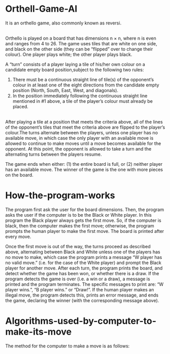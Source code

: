 # Orthell-Game-AI

It is an orthello game, also commonly known as reversi. 

<br>
Orthello is played on a board that has dimensions n × n, where n is even and ranges from 4 to 26. 
The game uses tiles that are white on one side, and black on the other side
(they can be “flipped” over to change their colour). One player plays white; the other player plays black. 

A “turn” consists of a player laying a tile of his/her own colour on a candidate empty board position,subject to the following two rules:
1. There must be a continuous straight line of tile(s) of the opponent’s colour in at least one of the eight directions from the candidate empty position (North, South, East, West, and diagonals).
2. In the position immediately following the continuous straight line mentioned in #1 above, a tile of the player’s colour must already be placed.

<br>
After playing a tile at a position that meets the criteria above, all of the lines of the opponent’s tiles that meet the criteria above are flipped to the player’s colour.The turns alternate between the players, unless one player has no available move, in which case the only player with an available move is allowed to continue to make moves until a move becomes available for the opponent. At this point, the opponent is allowed to take a turn and the alternating turns between the players resume. 

The game ends when either: (1) the entire board is full, or (2)
neither player has an available move. The winner of the game is the one with more pieces on the board.

# How-the-program-works

The program first ask the user for the board dimensions. Then, the program asks the user if the computer is to be the Black or White player. In this program the Black player always gets the first move. So, if the computer is black, then the computer makes the first move; otherwise, the program prompts the human player to make the first move. The board is printed after every move.

Once the first move is out of the way, the turns proceed as described above, alternating between Black and White unless one of the players has no move to make, which case the program prints a message “W player has no valid move.” (i.e. for the case of the White player) and prompt the Black player for another move. After each turn, the program prints the board, and detect whether the game has been won, or whether there is a draw. If the program detects the
game is over (i.e. a win or a draw), a message is printed and the program terminates. The specific messages to print are: “W player wins.”, “B player wins.” or “Draw!”. If the human player makes an illegal move, the program detects this, prints an error message, and ends the game, declaring the winner (with the corresponding message above).

# Algorithms-used-by-computer-to-make-its-move

The method for the computer to make a move is as follows:

